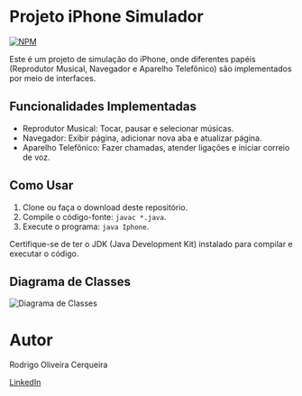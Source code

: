 # Projeto iPhone Simulador
[![NPM](https://img.shields.io/npm/l/react)](https://github.com/newrodrigo/trilha-java-basico/blob/main/LICENSE) 

Este é um projeto de simulação do iPhone, onde diferentes papéis (Reprodutor Musical, Navegador e Aparelho Telefônico) são implementados por meio de interfaces.

## Funcionalidades Implementadas

- Reprodutor Musical: Tocar, pausar e selecionar músicas.
- Navegador: Exibir página, adicionar nova aba e atualizar página.
- Aparelho Telefônico: Fazer chamadas, atender ligações e iniciar correio de voz.

## Como Usar

1. Clone ou faça o download deste repositório.
2. Compile o código-fonte: `javac *.java`.
3. Execute o programa: `java Iphone`.

Certifique-se de ter o JDK (Java Development Kit) instalado para compilar e executar o código.

## Diagrama de Classes

![Diagrama de Classes](https://github.com/newrodrigo/trilha-java-basico/assets/88519491/62b4a0aa-fb12-4b58-9145-51ec6768fb83)


# Autor

Rodrigo Oliveira Cerqueira

[LinkedIn](https://www.linkedin.com/in/rodrigooc)


